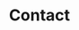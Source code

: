 ---
title: Contact
menu:
  main:
    weight: 4
seo:
  page_title: Contact
  meta_description: Our goal is to help you achieve optimal health and wellness through safe, gentle and effective chiropractic services.
  featured_image: /chiropractic-family-social-preview_pnr7xb.jpg
hero: 
  enabled: true
  heading: Contact
  body: Our goal is to help you achieve optimal health and wellness through safe, gentle and effective chiropractic services.
  button:
    enabled: false
    button_url: #
    button_text: Visit Us
  button_2:
    enabled: false
    open_in_new_tab: false
    button_url: #
    button_text: Contact Us
  image:
    image_url: /artistic-branch_l1qtz9.jpg
    image_alt:  Artistic Flower Stem
  image1:
    image_url: /stock-baby-image_xfoebd.jpg
    image_alt:  Stock Image Baby
---
